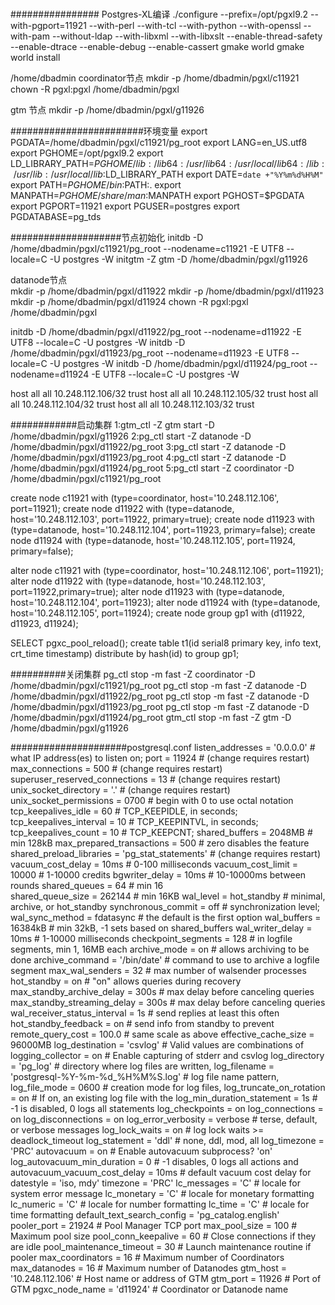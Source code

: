 # 
################ Postgres-XL编译
./configure --prefix=/opt/pgxl9.2 --with-pgport=11921 --with-perl --with-tcl --with-python --with-openssl --with-pam --without-ldap --with-libxml --with-libxslt --enable-thread-safety --enable-dtrace --enable-debug --enable-cassert
gmake world
gmake world install

/home/dbadmin
coordinator节点
mkdir -p /home/dbadmin/pgxl/c11921
chown -R pgxl:pgxl /home/dbadmin/pgxl

gtm 节点 
mkdir -p /home/dbadmin/pgxl/g11926

########################环境变量
export PGDATA=/home/dbadmin/pgxl/c11921/pg_root
export LANG=en_US.utf8
export PGHOME=/opt/pgxl9.2
export LD_LIBRARY_PATH=$PGHOME/lib:/lib64:/usr/lib64:/usr/local/lib64:/lib:/usr/lib:/usr/local/lib:$LD_LIBRARY_PATH
export DATE=`date +"%Y%m%d%H%M"`
export PATH=$PGHOME/bin:$PATH:.
export MANPATH=$PGHOME/share/man:$MANPATH
export PGHOST=$PGDATA
export PGPORT=11921
export PGUSER=postgres
export PGDATABASE=pg_tds

####################节点初始化
initdb -D /home/dbadmin/pgxl/c11921/pg_root --nodename=c11921 -E UTF8 --locale=C -U postgres -W
initgtm -Z gtm -D /home/dbadmin/pgxl/g11926

datanode节点  
mkdir -p /home/dbadmin/pgxl/d11922
mkdir -p /home/dbadmin/pgxl/d11923
mkdir -p /home/dbadmin/pgxl/d11924
chown -R pgxl:pgxl /home/dbadmin/pgxl

initdb -D /home/dbadmin/pgxl/d11922/pg_root --nodename=d11922 -E UTF8 --locale=C -U postgres -W
initdb -D /home/dbadmin/pgxl/d11923/pg_root --nodename=d11923 -E UTF8 --locale=C -U postgres -W
initdb -D /home/dbadmin/pgxl/d11924/pg_root --nodename=d11924 -E UTF8 --locale=C -U postgres -W

host all all 10.248.112.106/32 trust
host all all 10.248.112.105/32 trust
host all all 10.248.112.104/32 trust
host all all 10.248.112.103/32 trust

############启动集群
1:gtm_ctl -Z gtm start -D /home/dbadmin/pgxl/g11926
2:pg_ctl start -Z datanode -D /home/dbadmin/pgxl/d11922/pg_root
3:pg_ctl start -Z datanode -D /home/dbadmin/pgxl/d11923/pg_root
4:pg_ctl start -Z datanode -D /home/dbadmin/pgxl/d11924/pg_root
5:pg_ctl start -Z coordinator -D /home/dbadmin/pgxl/c11921/pg_root

create node c11921 with (type=coordinator, host='10.248.112.106', port=11921);
create node d11922 with (type=datanode, host='10.248.112.103', port=11922, primary=true);
create node d11923 with (type=datanode, host='10.248.112.104', port=11923, primary=false);
create node d11924 with (type=datanode, host='10.248.112.105', port=11924, primary=false);

alter node c11921 with (type=coordinator, host='10.248.112.106', port=11921);
alter node d11922 with (type=datanode, host='10.248.112.103', port=11922,primary=true);
alter node d11923 with (type=datanode, host='10.248.112.104', port=11923);
alter node d11924 with (type=datanode, host='10.248.112.105', port=11924);
create node group gp1 with (d11922, d11923, d11924);

SELECT pgxc_pool_reload();
create table t1(id serial8 primary key, info text, crt_time timestamp) distribute by hash(id) to group gp1;

##########关闭集群
pg_ctl stop -m fast -Z coordinator -D /home/dbadmin/pgxl/c11921/pg_root
pg_ctl stop -m fast -Z datanode -D /home/dbadmin/pgxl/d11922/pg_root
pg_ctl stop -m fast -Z datanode -D /home/dbadmin/pgxl/d11923/pg_root
pg_ctl stop -m fast -Z datanode -D /home/dbadmin/pgxl/d11924/pg_root
gtm_ctl stop -m fast -Z gtm -D /home/dbadmin/pgxl/g11926

#####################postgresql.conf
listen_addresses = '0.0.0.0'          # what IP address(es) to listen on;
port = 11924                            # (change requires restart)
max_connections = 500                   # (change requires restart)
superuser_reserved_connections = 13     # (change requires restart)
unix_socket_directory = '.'             # (change requires restart)
unix_socket_permissions = 0700          # begin with 0 to use octal notation
tcp_keepalives_idle = 60                # TCP_KEEPIDLE, in seconds;
tcp_keepalives_interval = 10            # TCP_KEEPINTVL, in seconds;
tcp_keepalives_count = 10               # TCP_KEEPCNT;
shared_buffers = 2048MB                 # min 128kB
max_prepared_transactions = 500         # zero disables the feature
shared_preload_libraries = 'pg_stat_statements'         # (change requires restart)
vacuum_cost_delay = 10ms                # 0-100 milliseconds
vacuum_cost_limit = 10000               # 1-10000 credits
bgwriter_delay = 10ms                   # 10-10000ms between rounds
shared_queues = 64                      # min 16   
shared_queue_size = 262144               # min 16KB
wal_level = hot_standby                 # minimal, archive, or hot_standby
synchronous_commit = off                # synchronization level;
wal_sync_method = fdatasync             # the default is the first option
wal_buffers = 16384kB                   # min 32kB, -1 sets based on shared_buffers
wal_writer_delay = 10ms         		# 1-10000 milliseconds
checkpoint_segments = 128               # in logfile segments, min 1, 16MB each
archive_mode = on               		# allows archiving to be done
archive_command = '/bin/date'           # command to use to archive a logfile segment
max_wal_senders = 32            		# max number of walsender processes
hot_standby = on                        # "on" allows queries during recovery
max_standby_archive_delay = 300s        # max delay before canceling queries
max_standby_streaming_delay = 300s      # max delay before canceling queries
wal_receiver_status_interval = 1s       # send replies at least this often
hot_standby_feedback = on               # send info from standby to prevent
remote_query_cost = 100.0               # same scale as above
effective_cache_size = 96000MB
log_destination = 'csvlog'              # Valid values are combinations of
logging_collector = on          		# Enable capturing of stderr and csvlog
log_directory = 'pg_log'                # directory where log files are written,
log_filename = 'postgresql-%Y-%m-%d_%H%M%S.log' # log file name pattern,
log_file_mode = 0600                    # creation mode for log files,
log_truncate_on_rotation = on           # If on, an existing log file with the
log_min_duration_statement = 1s 		# -1 is disabled, 0 logs all statements
log_checkpoints = on
log_connections = on
log_disconnections = on
log_error_verbosity = verbose           # terse, default, or verbose messages
log_lock_waits = on                     # log lock waits >= deadlock_timeout
log_statement = 'ddl'                   # none, ddl, mod, all
log_timezone = 'PRC'
autovacuum = on                 		# Enable autovacuum subprocess?  'on'
log_autovacuum_min_duration = 0 		# -1 disables, 0 logs all actions and
autovacuum_vacuum_cost_delay = 10ms     # default vacuum cost delay for
datestyle = 'iso, mdy'
timezone = 'PRC'
lc_messages = 'C'                       # locale for system error message
lc_monetary = 'C'                       # locale for monetary formatting
lc_numeric = 'C'                        # locale for number formatting
lc_time = 'C'                           # locale for time formatting
default_text_search_config = 'pg_catalog.english'
pooler_port = 21924                     # Pool Manager TCP port
max_pool_size = 100                     # Maximum pool size
pool_conn_keepalive = 60                # Close connections if they are idle
pool_maintenance_timeout = 30           # Launch maintenance routine if pooler
max_coordinators = 16                   # Maximum number of Coordinators
max_datanodes = 16                      # Maximum number of Datanodes
gtm_host = '10.248.112.106'             # Host name or address of GTM
gtm_port = 11926                        # Port of GTM
pgxc_node_name = 'd11924'               # Coordinator or Datanode name
